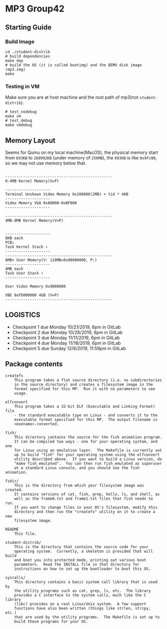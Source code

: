 # MP3 Group42

## Starting Guide
### Build Image
```shell
cd ./student-distrib
# build dependencies
make dep
# build the OS (it is called bootimg) and the QEMU disk image (mp3.img)
make
```

### Testing in VM
Make sure you are at host machine and the root path of mp3(not `student-distrib`).
```shell
# test_nodebug
make vm
# test_debug
make vmdebug
```

## Memory Layout
Seems for Qumu on my local machine(MacOS), the physical memory start from `693KB` to `260992KB` (under memory of `256MB`), the `693KB` is like `0x9fc00`, so we may not use memory below that.
```

------------------------------------------------
0-4MB Kernel Memory(V=P)

--------------------
Terminal Unshown Video Memory 0x200000(2MB) + tid * 4KB
--------------------
Video Memory VGA 0xA0000-0xBF000
--------------------

------------------------------------------------
4MB-8MB Kernel Memory(V=P)


--------------------
8KB each
PCB↓
Task Kernel Stack ↑
--------------------
------------------------------------------------
8MB+ User Memory(V: 128MB=0x08000000, P:)
--------------------
4MB each
Task User Stack ↑
--------------------

User Video Memory 0x9000000

VBE 0xFD000000 4GB (V=P)
------------------------------------------------
```

## LOGISTICS
- Checkpoint 1 due Monday 10/21/2019, 6pm in GitLab
- Checkpoint 2 due Monday 10/28/2019, 6pm in GitLab
- Checkpoint 3 due Monday 11/11/2019, 6pm in GitLab
- Checkpoint 4 due Monday 11/18/2019, 6pm in GitLab
- Checkpoint 5 due Sunday 12/8/2019, 11:59pm in GitLab

## Package contents
```
createfs
    This program takes a flat source directory (i.e. no subdirectories
    in the source directory) and creates a filesystem image in the
    format specified for this MP.  Run it with no parameters to see
    usage.

elfconvert
    This program takes a 32-bit ELF (Executable and Linking Format) file
    - the standard executable type on Linux - and converts it to the
    executable format specified for this MP.  The output filename is
    <exename>.converted.

fish/
	This directory contains the source for the fish animation program.
	It can be compiled two ways - one for your operating system, and one
	for Linux using an emulation layer.  The Makefile is currently set
	up to build "fish" for your operating system using the elfconvert
	utility described above.  If you want to build a Linux version, do
	"make fish_emulated".  You can then run fish_emulated as superuser
	at a standard Linux console, and you should see the fish animation.

fsdir/
	This is the directory from which your filesystem image was created.
	It contains versions of cat, fish, grep, hello, ls, and shell, as
	well as the frame0.txt and frame1.txt files that fish needs to run.
	If you want to change files in your OS's filesystem, modify this
	directory and then run the "createfs" utility on it to create a new
	filesystem image.

README
    This file.

student-distrib/
    This is the directory that contains the source code for your
    operating system.  Currently, a skeleton is provided that will build
    and boot you into protected mode, printing out various boot
    parameters.  Read the INSTALL file in that directory for
    instructions on how to set up the bootloader to boot this OS.

syscalls/
    This directory contains a basic system call library that is used by
    the utility programs such as cat, grep, ls, etc.  The library
    provides a C interface to the system calls, much like the C library
    (libc) provides on a real Linux/Unix system.  A few support
    functions have also been written (things like strlen, strcpy, etc.)
    that are used by the utility programs.  The Makefile is set up to
	build these programs for your OS.
```